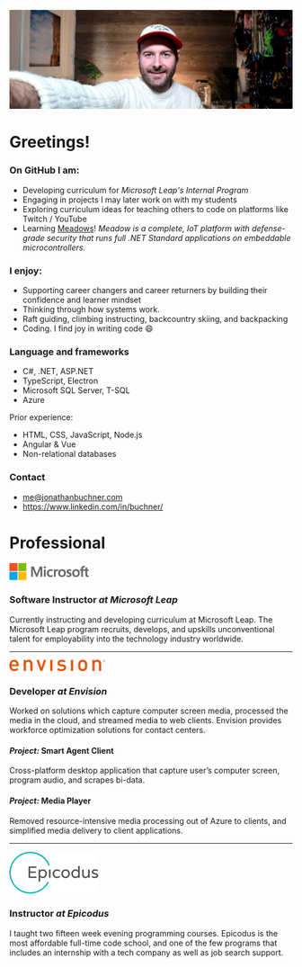 
<!-- **JonathanBuchner/JonathanBuchner** is a ✨ _special_ ✨ repository because its `README.md` (this file) appears on your GitHub profile. -->

![Microsoft](./img/banner.jpg)

# Greetings!
### On GitHub I am:
- Developing curriculum for *Microsoft Leap's Internal Program* 
- Engaging in projects I may later work on with my students
- Exploring curriculum ideas for teaching others to code on platforms like Twitch / YouTube
- Learning [Meadows](https://www.wildernesslabs.co/)!  *Meadow is a complete, IoT platform with defense-grade security that runs full .NET Standard applications on embeddable microcontrollers.*

### I enjoy:
- Supporting career changers and career returners by building their confidence and learner mindset
- Thinking through how systems work.
- Raft guiding, climbing instructing, backcountry skiing, and backpacking
- Coding. I find joy in writing code :smile:

### Language and frameworks
- C#, .NET, ASP.NET
- TypeScript, Electron
- Microsoft SQL Server, T-SQL
- Azure

Prior experience:
- HTML, CSS, JavaScript, Node.js 
- Angular & Vue 
- Non-relational databases 

### Contact
- me@jonathanbuchner.com
- https://www.linkedin.com/in/buchner/

# Professional

![Microsoft](./img/microsoft.png)
### Software Instructor *at Microsoft Leap*

Currently instructing and developing curriculum at Microsoft Leap.  The Microsoft Leap program recruits, develops, and upskills unconventional talent for employability into the technology industry worldwide.

---

![Envision](./img/envision.png)
### Developer *at Envision*

Worked on solutions which capture computer screen media, processed the media in the cloud, and streamed media to web clients.  Envision provides workforce optimization solutions for contact centers.

#### *Project:* Smart Agent Client
Cross-platform desktop application that capture user’s computer screen, program audio, and scrapes bi-data.


#### *Project:* Media Player
Removed resource-intensive media processing out of Azure to clients, and simplified media delivery to client applications. 

---

![Epicodus](./img/epicodus.png)
### Instructor *at Epicodus*

I taught two fifteen week evening programming courses.  Epicodus is the most affordable full-time code school, and one of the few programs that includes an internship with a tech company as well as job search support.


